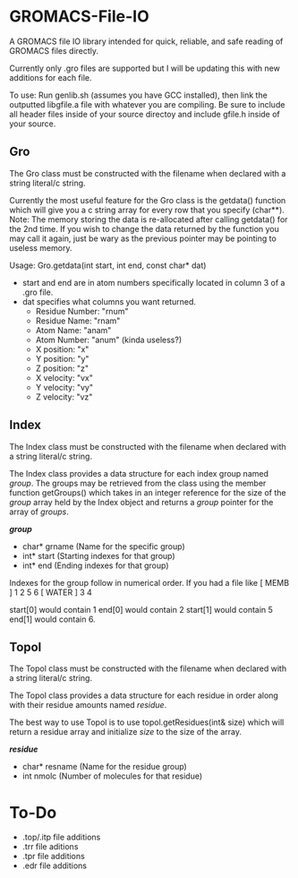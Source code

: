 # GROMACS-File-IO
A GROMACS file IO library intended for quick, reliable, and safe reading of GROMACS files directly.

Currently only .gro files are supported but I will be updating this with new additions for each file.  

To use: Run genlib.sh (assumes you have GCC installed), then link the outputted libgfile.a file with whatever you are compiling. Be sure to include all header files inside of your source directoy and include gfile.h inside of your source.

## Gro
The Gro class must be constructed with the filename when declared with a string literal/c string. 

Currently the most useful feature for the Gro class is the getdata() function which will give you a c string array for every row that you specify (char**).  
Note: The memory storing the data is re-allocated after calling getdata() for the 2nd time. If you wish to change the data returned by the function you may call it again, just be wary as the previous pointer may be pointing to useless memory.

  Usage: Gro.getdata(int start, int end, const char* dat)
  - start and end are in atom numbers specifically located in column 3 of a .gro file.
  - dat specifies what columns you want returned.
    - Residue Number: "rnum"
    - Residue Name:   "rnam"
    - Atom Name:      "anam"
    - Atom Number:    "anum" (kinda useless?)
    - X position:     "x"
    - Y position:     "y"
    - Z position:     "z"
    - X velocity:     "vx"
    - Y velocity:     "vy"
    - Z velocity:     "vz"

## Index
The Index class must be constructed with the filename when declared with a string literal/c string. 

The Index class provides a data structure for each index group named *group*. The groups may be retrieved from the class using the member function getGroups() which takes in an integer reference for the size of the *group* array held by the Index object and returns a *group* pointer for the array of *groups*.  
  
  ***group***
  - char* grname  (Name for the specific group)
  - int* start     (Starting indexes for that group)
  - int* end       (Ending indexes for that group)
  
  Indexes for the group follow in numerical order. If you had a file like
  \[ MEMB ]
  1 2 5 6
  \[ WATER ]
  3 4
  
  start\[0] would contain 1
  end\[0] would contain 2
  start\[1] would contain 5
  end\[1] would contain 6.

## Topol
The Topol class must be constructed with the filename when declared with a string literal/c string.

The Topol class provides a data structure for each residue in order along with their residue amounts named *residue*.  

The best way to use Topol is to use topol.getResidues(int& size) which will return a residue array and initialize *size* to the size of the array. 

  ***residue***
  - char* resname (Name for the residue group)
  - int nmolc     (Number of molecules for that residue)

# To-Do
- .top/.itp file additions
- .trr file aditions
- .tpr file additions
- .edr file additions
